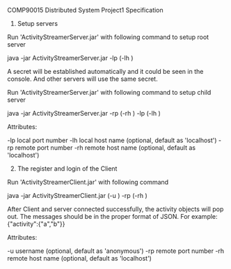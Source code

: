 COMP90015 Distributed System
Project1 Specification

1. Setup servers

Run 'ActivityStreamerServer.jar' with following command to setup root server

java -jar ActivityStreamerServer.jar -lp <local port number> (-lh <local host name>) 

A secret will be established automatically and it could be seen in the console. And other servers will use the same secret.

Run 'ActivityStreamerServer.jar' with following command to setup child server

java -jar ActivityStreamerServer.jar -rp <remote port number> (-rh <remote host name>) -lp <local port number> (-lh <local host name>)

Attributes:

-lp local port number
-lh local host name (optional, default as 'localhost')
-rp remote port number
-rh remote host name (optional, default as 'localhost')

2. The register and login of the Client 

Run 'ActivityStreamerClient.jar' with following command 

java -jar ActivityStreamerClient.jar (-u <username>) -rp <remote port number> (-rh <remote host name>)

After Client and server connected successfully, the activity objects will pop out. The messages should be in the proper format of JSON. For example: {"activity":{"a","b"}}

Attributes:

-u  username (optional, default as 'anonymous')
-rp remote port number
-rh remote host name (optional, default as 'localhost')
